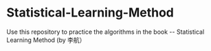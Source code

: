 # Statistical-Learning-Method
Use this repository to practice the algorithms in the book -- Statistical Learning Method (by 李航）
